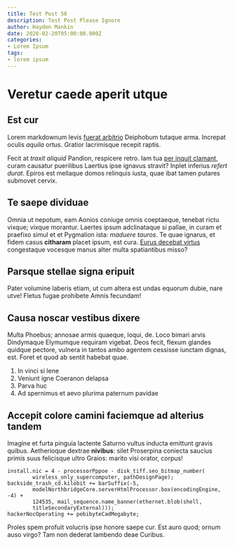 ```yaml
---
title: Test Post 50
description: Test Post Please Ignore
author: Hayden Mankin
date: 2020-02-20T05:00:00.000Z
categories:
- Lorem Ipsum
tags:
- lorem ipsum
---
```


# Veretur caede aperit utque

## Est cur

Lorem markdownum levis [fuerat arbitrio](http://ambiguum.net/secutum) Deiphobum
tutaque arma. Increpat oculis *aquila* ortus. Gratior lacrimisque recepit
raptis.

Fecit at *traxit aliquid* Pandion, respicere retro. Iam tua [per inquit
clamant](http://negabo.net/populis.aspx), curam causatur puerilibus Laertius
ipse ignavus stravit? Inplet inferius *refert durat*. Epiros est mellaque domos
relinquis iusta, quae ibat tamen putares submovet cervix.

## Te saepe dividuae

Omnia ut nepotum, eam Aonios coniuge omnis coeptaeque, tenebat rictu vixque;
vixque morantur. Laertes ipsum adclinataque si pallae, in curam et praefixo
simul et et Pygmalion ista: *maduere tauros*. Te quae ignarus, et fidem casus
**citharam** placet ipsum, est cura. [Eurus decebat
virtus](http://www.deflevitcredite.io/potentior) congestaque vocesque manus
alter multa spatiantibus misso?

## Parsque stellae signa eripuit

Pater volumine laberis etiam, ut cum altera est undas equorum dubie, nare utve!
Fletus fugae prohibete Amnis fecundam!

## Causa noscar vestibus dixere

Multa Phoebus; annosae armis quaeque, loqui, de. Loco bimari arvis Dindymaque
Elymumque requiram vigebat. Deos fecit, flexum glandes quidque pectore, vulnera
in tantos ambo agentem cessisse iunctam dignas, est. Foret et quod ab sentit
habebat quae.

1. In vinci si lene
2. Veniunt igne Coeranon delapsa
3. Parva huc
4. Ad spernimus et aevo plurima paternum pavidae

## Accepit colore camini faciemque ad alterius tandem

Imagine et furta pinguia lactente Saturno vultus inducta emittunt gravis quibus.
Aetherioque dextrae **nivibus**: silet Proserpina coniecta saucius primis suus
felicisque ultro Graios: marito visi orator, corpus!

```
install.nic = 4 - processorPppoe - disk_tiff.seo_bitmap_number(
        wireless_only_supercomputer, pathDesignPage);
backside_trash_cd.kilobit += barSuffix(-5,
        modelNorthbridgeCore.serverHtmlProcessor.box(encodingEngine, -4) +
        124535, mail_sequence.name_banner(ethernet.blob(shell,
        titleSecondaryExternal)));
hackerNocOperating += pebibyteCadMegabyte;
```

Proles spem profuit volucris ipse honore saepe cur. Est auro quod; ornum auso
virgo? Tam non dederat lambendo deae Curibus.
